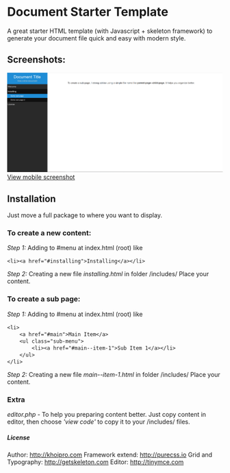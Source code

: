 # Document Starter Template
A great starter HTML template (with Javascript + skeleton framework) to generate your document file quick and easy with modern style.

## Screenshots:
![Desktop screenshot](screenshots/desktop-screenshot.png)
[View mobile screenshot](screenshots/mobile-screenshot.png)

## Installation

Just move a full package to where you want to display.

### To create a new content:

*Step 1:*
Adding to #menu at index.html (root) like
```
<li><a href="#installing">Installing</a></li>
```

*Step 2:*
Creating a new file *installing.html* in folder /includes/
Place your content.

### To create a sub page:

*Step 1:*
Adding to #menu at index.html (root) like

```
<li>
    <a href="#main">Main Item</a>
    <ul class="sub-menu">
        <li><a href="#main--item-1">Sub Item 1</a></li>
    </ul>
</li>
```

*Step 2:*
Creating a new file *main--item-1.html* in folder /includes/
Place your content.


### Extra
*editor.php* - To help you preparing content better. Just copy content in editor, then choose *'view code'* to copy it to your /includes/ files.

##### License
Author: http://khoipro.com
Framework extend: http://purecss.io
Grid and Typography: http://getskeleton.com
Editor: http://tinymce.com
